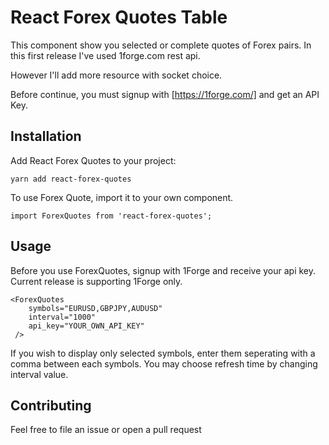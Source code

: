 # React Forex Quotes Table

 
This component show you selected or complete quotes of Forex pairs. In this first release I've used 1forge.com rest api.

However I'll add more resource with socket choice.

Before continue, you must signup with  [https://1forge.com/] and get an API Key.

## Installation
Add React Forex Quotes to your project:

    yarn add react-forex-quotes

To use Forex Quote, import it to your own component.

    import ForexQuotes from 'react-forex-quotes';

## Usage

Before you use ForexQuotes, signup with 1Forge and receive your api key. Current release is supporting 1Forge only.

    <ForexQuotes
	    symbols="EURUSD,GBPJPY,AUDUSD"
	    interval="1000"
	    api_key="YOUR_OWN_API_KEY"
	 />

If you wish to display only selected symbols, enter them seperating with a comma between each symbols. You may choose refresh time by changing interval value. 

## Contributing
Feel free to file an issue or open a pull request